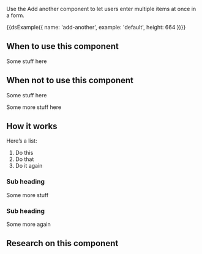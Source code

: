 Use the Add another component to let users enter multiple items at once in a form.

{{dsExample({
  name: 'add-another',
  example: 'default',
  height: 664
})}}

## When to use this component

Some stuff here

## When not to use this component

Some stuff here

Some more stuff here

## How it works

Here’s a list:

1. Do this
2. Do that
3. Do it again

### Sub heading

Some more stuff

### Sub heading

Some more again

## Research on this component